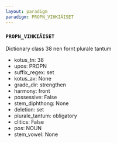 ```yaml
---
layout: paradigm
paradigm: PROPN_VIHKIÄISET
---
```

### ` PROPN_VIHKIÄISET `

Dictionary class 38 nen fornt plurale tantum
* kotus_tn: 38
* upos: PROPN
* suffix_regex: set
* kotus_av: None
* grade_dir: strengthen
* harmony: front
* possessive: False
* stem_diphthong: None
* deletion: set
* plurale_tantum: obligatory
* clitics: False
* pos: NOUN
* stem_vowel: None
